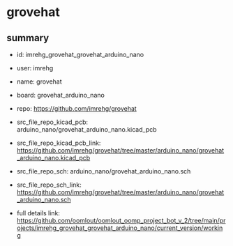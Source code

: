 # grovehat
 
## summary 
* id: imrehg_grovehat_grovehat_arduino_nano
* user: imrehg
* name: grovehat
* board: grovehat_arduino_nano
* repo: https://github.com/imrehg/grovehat
* src_file_repo_kicad_pcb: arduino_nano/grovehat_arduino_nano.kicad_pcb
* src_file_repo_kicad_pcb_link: https://github.com/imrehg/grovehat/tree/master/arduino_nano/grovehat_arduino_nano.kicad_pcb


* src_file_repo_sch: arduino_nano/grovehat_arduino_nano.sch
* src_file_repo_sch_link: https://github.com/imrehg/grovehat/tree/master/arduino_nano/grovehat_arduino_nano.sch
* full details link: https://github.com/oomlout/oomlout_oomp_project_bot_v_2/tree/main/projects/imrehg_grovehat_grovehat_arduino_nano/current_version/working  






